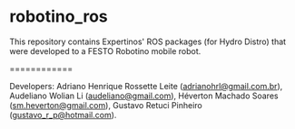 robotino_ros
============

This repository contains Expertinos' ROS packages (for Hydro Distro) that were developed to a FESTO Robotino mobile robot.

============

Developers:
Adriano Henrique Rossette Leite (adrianohrl@gmail.com.br),
Audeliano Wolian Li (audeliano@gmail.com),
Héverton Machado Soares (sm.heverton@gmail.com),
Gustavo Retuci Pinheiro (gustavo_r_p@hotmail.com).
